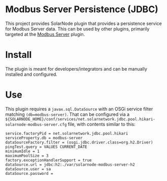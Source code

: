 # Modbus Server Persistence (JDBC)

This project provides SolarNode plugin that provides a persistence service for Modbus Server data.
This can be used by other plugins, primarily targeted at the [Modbus Server][modbus-server] plugin.

# Install

The plugin is meant for developers/integrators and can be manually installed and configured.

# Use

This plugin requires a `javax.sql.DataSource` with an OSGi service filter matching `(db=modbus-server)`.
That can be configured via a 
`${SOLARNODE_HOME}/conf/services/net.solarnetwork.jdbc.pool.hikari-solarnode-modbus-server.cfg` file, with
contents similar to this:

```
service.factoryPid = net.solarnetwork.jdbc.pool.hikari
serviceProperty.db = modbus-server
dataSourceFactory.filter = (osgi.jdbc.driver.class=org.h2.Driver)
pingTest.query = VALUES CURRENT_DATE
minimumIdle = 1
maximumPoolSize = 3
factory.exceptionHandlerSupport = true
dataSource.url = jdbc:h2:./var/solarnode-modbus-server-h2
dataSource.user = sa
dataSource.password = 
```

[modbus-server]: ../net.solarnetwork.node.io.modbus.server
